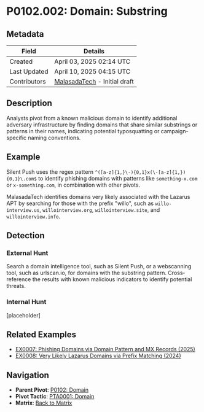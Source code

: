 # P0102.002: Domain: Substring

## Metadata
| Field          | Details                                      |
|----------------|----------------------------------------------|
| Created        | April 03, 2025 02:14 UTC                    |
| Last Updated   | April 10, 2025 04:15 UTC                    |
| Contributors   | [MalasadaTech](../contributors.md#malasadatech) - Initial draft |

## Description
Analysts pivot from a known malicious domain to identify additional adversary infrastructure by finding domains that share similar substrings or patterns in their names, indicating potential typosquatting or campaign-specific naming conventions.

## Example
Silent Push uses the regex pattern `^([a-z]{1,}\-){0,1}x(\-[a-z]{1,}){0,1}\.com$` to identify phishing domains with patterns like `something-x.com` or `x-something.com`, in combination with other pivots.

MalasadaTech identifies domains very likely associated with the Lazarus APT by searching for those with the prefix "willo", such as `willo-interview.us`, `willointerview.org`, `willointerview.site`, and `willointerview.info`.

## Detection

### External Hunt
Search a domain intelligence tool, such as Silent Push, or a webscanning tool, such as urlscan.io, for domains with the substring pattern. Cross-reference the results with known malicious indicators to identify potential threats.

### Internal Hunt
[placeholder]

## Related Examples
- [EX0007: Phishing Domains via Domain Pattern and MX Records (2025)](../examples/EX0007.md)
- [EX0008: Very Likely Lazarus Domains via Prefix Matching (2024)](../examples/EX0008.md)

## Navigation
- **Parent Pivot**: [P0102: Domain](P0102.md)
- **Pivot Tactic**: [PTA0001: Domain](../pivot-tactics/PTA0001/main.md)
- **Matrix**: [Back to Matrix](../matrix.md)